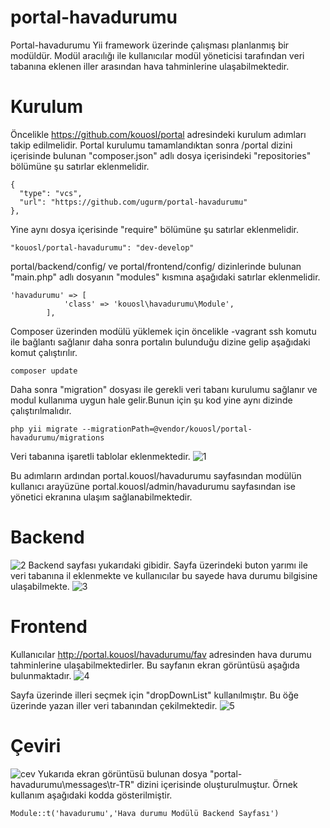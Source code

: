 # portal-havadurumu
Portal-havadurumu Yii framework üzerinde çalışması planlanmış bir modüldür. Modül aracılığı ile kullanıcılar modül yöneticisi tarafından veri tabanına eklenen iller arasından hava tahminlerine ulaşabilmektedir.
# Kurulum
Öncelikle https://github.com/kouosl/portal adresindeki kurulum adımları takip edilmelidir.
Portal kurulumu tamamlandıktan sonra /portal dizini içerisinde bulunan "composer.json" adlı dosya içerisindeki "repositories" bölümüne şu satırlar eklenmelidir.
```		
{
  "type": "vcs",
  "url": "https://github.com/ugurm/portal-havadurumu"
},
```
Yine aynı dosya içerisinde "require" bölümüne şu satırlar eklenmelidir.
```
"kouosl/portal-havadurumu": "dev-develop"
```
portal/backend/config/ ve portal/frontend/config/ dizinlerinde bulunan "main.php" adlı dosyanın "modules" kısmına aşağıdaki satırlar eklenmelidir.
```
'havadurumu' => [
            'class' => 'kouosl\havadurumu\Module',
        ],
```
Composer üzerinden modülü yüklemek için öncelikle -vagrant ssh komutu ile bağlantı sağlanır daha sonra portalın bulunduğu dizine gelip aşağıdaki komut çalıştırılır.
```
composer update
```


Daha sonra "migration" dosyası ile gerekli veri tabanı kurulumu sağlanır ve modul kullanıma uygun hale gelir.Bunun için şu kod yine aynı dizinde çalıştırılmalıdır.
```
php yii migrate --migrationPath=@vendor/kouosl/portal-havadurumu/migrations
```
Veri tabanına işaretli tablolar eklenmektedir.
![1](https://user-images.githubusercontent.com/14303053/50740870-b3f82a80-1206-11e9-9b1a-c7e4a8b83fcc.png)

Bu adımların ardından portal.kouosl/havadurumu sayfasından modülün kullanıcı arayüzüne portal.kouosl/admin/havadurumu sayfasından ise yönetici ekranına ulaşım sağlanabilmektedir.
# Backend
![2](https://user-images.githubusercontent.com/14303053/50740902-2ec14580-1207-11e9-9054-eced74d275f9.png)
Backend sayfası yukarıdaki gibidir. Sayfa üzerindeki buton yarımı ile veri tabanına il eklenmekte ve kullanıcılar bu sayede hava durumu bilgisine ulaşabilmekte.
![3](https://user-images.githubusercontent.com/14303053/50740938-97102700-1207-11e9-9204-7c23ec8d788e.png)
# Frontend
Kullanıcılar http://portal.kouosl/havadurumu/fav adresinden hava durumu tahminlerine ulaşabilmektedirler. Bu sayfanın ekran görüntüsü aşağıda bulunmaktadır.
![4](https://user-images.githubusercontent.com/14303053/50740971-100f7e80-1208-11e9-905a-4d371a977223.png)

Sayfa üzerinde illeri seçmek için "dropDownList" kullanılmıştır. Bu öğe üzerinde yazan iller veri tabanından çekilmektedir.
![5](https://user-images.githubusercontent.com/14303053/50741031-02a6c400-1209-11e9-9e7a-29bfb86c41eb.png)
# Çeviri
![cev](https://user-images.githubusercontent.com/14303053/50741112-c3c53e00-1209-11e9-8cbb-9e3c3cff80d1.png)
Yukarıda ekran görüntüsü bulunan dosya "portal-havadurumu\messages\tr-TR" dizini içerisinde oluşturulmuştur. Örnek kullanım aşağıdaki kodda gösterilmiştir.
```
Module::t('havadurumu','Hava durumu Modülü Backend Sayfası') 
````
